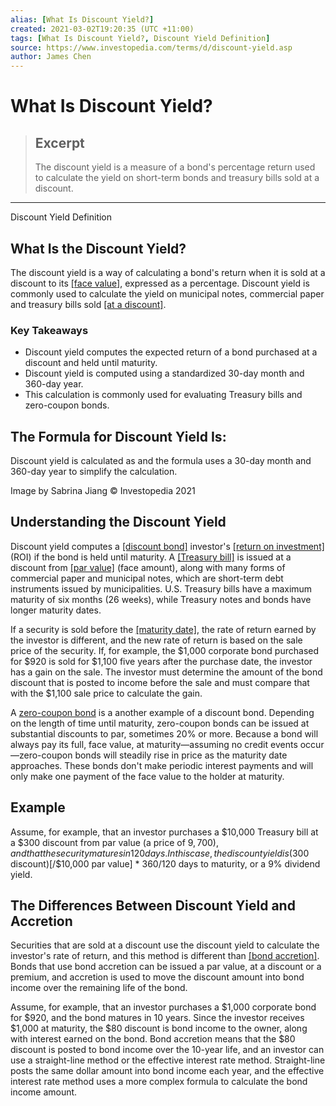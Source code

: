```yaml
---
alias: [What Is Discount Yield?]
created: 2021-03-02T19:20:35 (UTC +11:00)
tags: [What Is Discount Yield?, Discount Yield Definition]
source: https://www.investopedia.com/terms/d/discount-yield.asp
author: James Chen
---
```


# What Is Discount Yield?

> ## Excerpt
> The discount yield is a measure of a bond's percentage return used to calculate the yield on short-term bonds and treasury bills sold at a discount.

---

Discount Yield Definition
## What Is the Discount Yield?

The discount yield is a way of calculating a bond's return when it is sold at a discount to its [[face value]](https://www.investopedia.com/terms/f/facevalue.asp), expressed as a percentage. Discount yield is commonly used to calculate the yield on municipal notes, commercial paper and treasury bills sold [[at a discount]](https://www.investopedia.com/terms/a/at-a-discount.asp).

### Key Takeaways

-   Discount yield computes the expected return of a bond purchased at a discount and held until maturity.
-   Discount yield is computed using a standardized 30-day month and 360-day year.
-   This calculation is commonly used for evaluating Treasury bills and zero-coupon bonds.

## The Formula for Discount Yield Is:

Discount yield is calculated as and the formula uses a 30-day month and 360-day year to simplify the calculation.

Image by Sabrina Jiang © Investopedia 2021

## Understanding the Discount Yield

Discount yield computes a [[discount bond]](https://www.investopedia.com/terms/d/discountbond.asp) investor's [[return on investment]](https://www.investopedia.com/terms/t/treasurybill.asp) (ROI) if the bond is held until maturity. A [[Treasury bill]](https://www.investopedia.com/terms/u/ustreasury.asp) is issued at a discount from [[par value]](https://www.investopedia.com/terms/p/parvalue.asp) (face amount), along with many forms of commercial paper and municipal notes, which are short-term debt instruments issued by municipalities. U.S. Treasury bills have a maximum maturity of six months (26 weeks), while Treasury notes and bonds have longer maturity dates.

If a security is sold before the [[maturity date]](https://www.investopedia.com/terms/m/maturitydate.asp), the rate of return earned by the investor is different, and the new rate of return is based on the sale price of the security. If, for example, the $1,000 corporate bond purchased for $920 is sold for $1,100 five years after the purchase date, the investor has a gain on the sale. The investor must determine the amount of the bond discount that is posted to income before the sale and must compare that with the $1,100 sale price to calculate the gain.

A [zero-coupon bond](https://www.investopedia.com/terms/z/zero-couponbond.asp) is a another example of a discount bond. Depending on the length of time until maturity, zero-coupon bonds can be issued at substantial discounts to par, sometimes 20% or more. Because a bond will always pay its full, face value, at maturity—assuming no credit events occur—zero-coupon bonds will steadily rise in price as the maturity date approaches. These bonds don't make periodic interest payments and will only make one payment of the face value to the holder at maturity.

## Example

Assume, for example, that an investor purchases a $10,000 Treasury bill at a $300 discount from par value (a price of $9,700), and that the security matures in 120 days. In this case, the discount yield is ($300 discount)\[/$10,000 par value\] \* 360/120 days to maturity, or a 9% dividend yield.

## The Differences Between Discount Yield and Accretion

Securities that are sold at a discount use the discount yield to calculate the investor's rate of return, and this method is different than [[bond accretion]](https://www.investopedia.com/terms/a/accretion.asp). Bonds that use bond accretion can be issued a par value, at a discount or a premium, and accretion is used to move the discount amount into bond income over the remaining life of the bond.

Assume, for example, that an investor purchases a $1,000 corporate bond for $920, and the bond matures in 10 years. Since the investor receives $1,000 at maturity, the $80 discount is bond income to the owner, along with interest earned on the bond. Bond accretion means that the $80 discount is posted to bond income over the 10-year life, and an investor can use a straight-line method or the effective interest rate method. Straight-line posts the same dollar amount into bond income each year, and the effective interest rate method uses a more complex formula to calculate the bond income amount.
